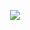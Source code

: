 <p align="center">
  <a href="https://profile.intra.42.fr/users/tbarth">
    <img src="https://badge42.herokuapp.com/api/stats/tbarth?darkmode=true"/>
  </a>
</p>
